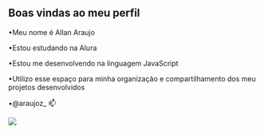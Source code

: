 ## Boas vindas ao meu perfil 


•Meu nome é Allan Araujo

•Estou estudando na Alura

•Estou me desenvolvendo na linguagem JavaScript

•Utilizo esse espaço para minha organização e compartilhamento dos meu projetos desenvolvidos

•@araujoz_ 📫

![](https://media1.tenor.com/m/z1wxrzXebmMAAAAC/tnrdiscord-tnrwelcome.gif)
